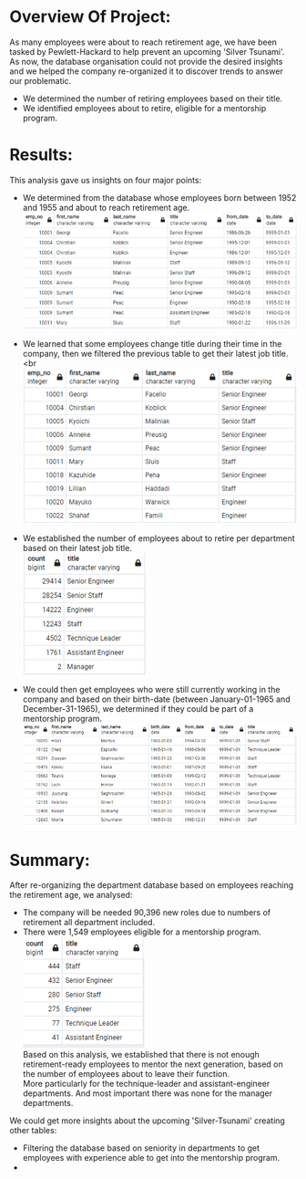 # Overview Of Project:
 
As many employees were about to reach retirement age, we have been tasked by Pewlett-Hackard to help prevent an upcoming 'Silver Tsunami'.<br> 
As now, the database organisation could not provide the desired insights and we helped the company re-organized it to discover trends to answer our problematic.<br>
- We determined the number of retiring employees based on their title.
- We identified employees about to retire, eligible for a mentorship program.<br>

 
# Results:

This analysis gave us insights on four major points:<br>

- We determined from the database whose employees born between 1952 and 1955 and about to reach retirement age.<br>
![](Data/retirement_titles.PNG)

- We learned that some employees change title during their time in the company, then we filtered the previous table to get their latest job title.<br
![](Data/unique_title.PNG)

- We established the number of employees about to retire per department based on their latest job title.<br>
![](Data/retiring_titles.PNG)

- We could then get employees who were still currently working in the company and based on their birth-date (between January-01-1965 and December-31-1965), we determined if they could be part of a mentorship program.<br>
![](Data/mentorship_eligibilty.PNG)

# Summary:

After re-organizing the department database based on employees reaching the retirement age, we analysed:

- The company will be needed 90,396 new roles due to numbers of retirement all department included.
- There were 1,549 employees eligible for a mentorship program.<br>
![](Data/mentorship_count.PNG)<br>
Based on this analysis, we established that there is not enough retirement-ready employees to mentor the next generation, based on the number of employees about to leave their function.<br>
More particularly for the technique-leader and assistant-engineer departments. And most important there was none for the manager departments.

We could get more insights about the upcoming 'Silver-Tsunami' creating other tables:

- Filtering the database based on seniority in departments to get employees with experience able to get into the mentorship program.
-  








